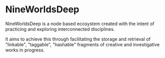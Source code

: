 # NineWorldsDeep

NineWorldsDeep is a node based ecosystem created with the intent of practicing and exploring interconnected disciplines.

It aims to achieve this through facilitating the storage and retrieval of "linkable", "taggable", "hashable" fragments of creative and investigative works in progress.
 